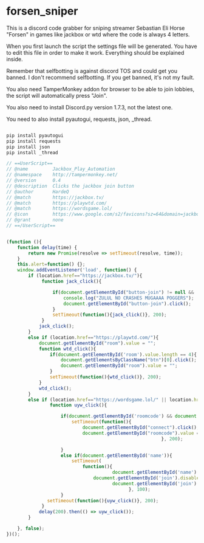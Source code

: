 ﻿# forsen_sniper

This is a discord code grabber for sniping streamer Sebastian Eli Horse "Forsen" in games like jackbox or wtd where the code is always 4 letters. 

When you first launch the script the settings file will be generated. You have to edit this file in order to make it work. Everything should be explained inside.

Remember that selfbotting is against discord TOS and could get you banned. I don't recommend selfbotting. If you get banned, it's not my fault.

You also need TamperMonkey addon for browser to be able to join lobbies, the script will automatically press "Join".

You also need to install Discord.py version 1.7.3, not the latest one.

You need to also install pyautogui, requests, json, _thread.

```python

pip install pyautogui
pip install requests
pip install json
pip install _thread

```


```javascript
// ==UserScript==
// @name         Jackbox_Play_Automation
// @namespace    http://tampermonkey.net/
// @version      0.4
// @description  Clicks the jackbox join button
// @author       HardeQ
// @match        https://jackbox.tv/
// @match        https://playwtd.com/
// @match        https://wordsgame.lol/
// @icon         https://www.google.com/s2/favicons?sz=64&domain=jackbox.tv
// @grant        none
// ==/UserScript==


(function (){
    function delay(time) {
        return new Promise(resolve => setTimeout(resolve, time));
    }
    this.alert=function() {};
    window.addEventListener('load', function() {
        if (location.href=="https://jackbox.tv/"){
             function jack_click(){

                 if(document.getElementById("button-join") != null && !document.getElementById("button-join").disabled){
                     console.log("ZULUL NO CRASHES MUGAAAA POGGERS");
                     document.getElementById("button-join").click();
                 }
                 setTimeout(function(){jack_click()}, 200);
             }
            jack_click();
        }
        else if (location.href=="https://playwtd.com/"){
            document.getElementById("room").value = "";
            function wtd_click(){
                if(document.getElementById('room').value.length == 4){
                    document.getElementsByClassName("btn")[0].click();
                    document.getElementById("room").value = "";
                }
                setTimeout(function(){wtd_click()}, 200);
            }
            wtd_click();
        }
        else if (location.href=="https://wordsgame.lol/" || location.href=="https://wordsgame.lol/index.html"){
                function uyw_click(){

                    if(document.getElementById('roomcode') && document.getElementById('roomcode').value.length == 4){
                        setTimeout(function(){
                            document.getElementById("connect").click();
                            document.getElementById("roomcode").value = "";
                                                         }, 200);

                    }
                    else if(document.getElementById('name')){
                        setTimeout(
                            function(){
                                       document.getElementById('name').value = "NAME1"; //EDIT THIS OR YOURE PEPEJA
                                document.getElementById('join').disabled = false;
                                       document.getElementById('join').click();
                                             }, 100);
                    }
               setTimeout(function(){uyw_click()}, 200);
             }
            delay(200).then(() => uyw_click());
        }

    }, false);
})();
```
